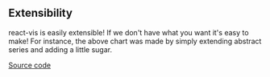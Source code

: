<!-- INJECT:"CandlestickWithLink" -->


## Extensibility

react-vis is easily extensible! If we don't have what you want it's easy to make! For instance, the above chart
was made by simply extending abstract series and adding a little sugar.

[Source code](https://github.com/uber/react-vis/blob/master/showcase/examples/candlestick/candlestick.js)
